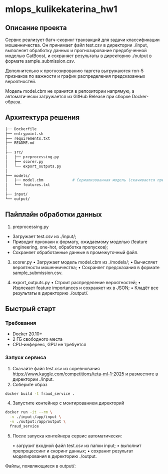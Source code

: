 # mlops_kulikekaterina_hw1

## Описание проекта
Сервис реализует батч-скоринг транзакций для задачи классификации мошенничества. Он принимает файл test.csv в директории ./input, выполняет обработку данных и прогнозирование предобученной моделью CatBoost, и сохраняет результаты в директорию ./output в формате sample_submission.csv.

Дополнительно к прогнозированию таргета выгружаются топ-5 признаков по важности и график распределения предсказанных вероятностей.

Модель model.cbm не хранится в репозитории напрямую, а автоматически загружается из GitHub Release при сборке Docker-образа.

## Архитектура решения

```bash
├── Dockerfile              
├── entrypoint.sh            
├── requirements.txt         
├── README.md
│
├── src/
│   ├── preprocessing.py     
│   ├── scorer.py            
│   └── export_outputs.py    
│
├── models/
│   ├── model.cbm             # Сериализованная модель (скачивается при сборке)
│   └── features.txt          
│
├── input/                  
└── output/                 
```

## Пайплайн обработки данных

1. preprocessing.py
   
- Загружает test.csv из ./input/;
- Приводит признаки к формату, ожидаемому моделью (feature engineering, one-hot, обработка пропусков);
- Сохраняет обработанные данные в промежуточный файл.

3. scorer.py
	•	Загружает модель model.cbm из ./models/;
	•	Вычисляет вероятности мошенничества;
	•	Сохраняет предсказания в формате sample_submission.csv.

4. export_outputs.py
	•	Строит распределение вероятностей;
	•	Извлекает feature importances и сохраняет их в JSON;
	•	Кладёт все результаты в директорию ./output/.

## Быстрый старт

### Требования

- Docker 20.10+
- 2 ГБ свободного места
- CPU-инференс, GPU не требуется

### Запуск сервиса

1. Скачайте файл test.csv из соревнования https://www.kaggle.com/competitions/teta-ml-1-2025 и разместите в директории ./input.
2. Соберите образ
```bash
docker build -t fraud_service .
```
4. Запустите контейнер с монтированием директорий
```bash
docker run -it --rm \
  -v ./input:/app/input \
  -v ./output:/app/output \
  fraud_service
```
5. После запуска контейнера сервис автоматически:
   
	•	загрузит входной файл test.csv из папки input;
	•	выполнит препроцессинг и скоринг данных;
	•	сохранит результат моделирования в директорию ./output.

Файлы, появляющиеся в output/:
